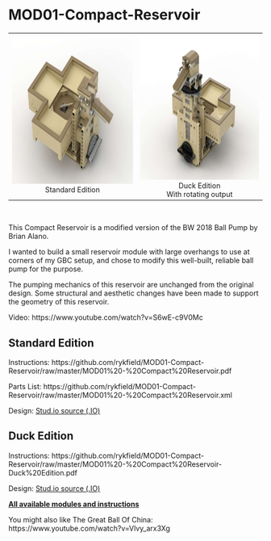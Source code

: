 <a name="README"></a>
# MOD01-Compact-Reservoir
<table border=0><tr>
<td align='center'>
<img width="384" height="288" src="https://github.com/rykfield/MOD01-Compact-Reservoir/raw/master/MOD01%20-%20Compact%20Reservoir.jpg">
<BR>Standard Edition
</td>
<td align='center'>
<img width="384" height="288" src="https://github.com/rykfield/MOD01-Compact-Reservoir/raw/master/MOD01%20-%20Compact%20Reservoir-Duck%20Edition.jpg">
<BR>Duck Edition<BR>With rotating output
</td>
</tr>
</table>
<BR>

This Compact Reservoir is a modified version of the BW 2018 Ball Pump by Brian Alano.
<P>
I wanted to build a small reservoir module with large overhangs to use at corners of my GBC setup, and chose to modify this well-built, reliable ball pump for the purpose.
<P>
The pumping mechanics of this reservoir are unchanged from the original design.  Some structural and aesthetic changes have been made to support the geometry of this reservoir.
<P>Video: https://www.youtube.com/watch?v=S6wE-c9V0Mc

<H2>Standard Edition</H2>
<P>Instructions: https://github.com/rykfield/MOD01-Compact-Reservoir/raw/master/MOD01%20-%20Compact%20Reservoir.pdf
<P>Parts List: https://github.com/rykfield/MOD01-Compact-Reservoir/raw/master/MOD01%20-%20Compact%20Reservoir.xml
<P>Design: <a href="https://github.com/rykfield/MOD01-Compact-Reservoir/raw/master/MOD01%20-%20Compact%20Reservoir.io">Stud.io source (.IO)</a>

<H2>Duck Edition</H2>
<P>Instructions: https://github.com/rykfield/MOD01-Compact-Reservoir/raw/master/MOD01%20-%20Compact%20Reservoir-Duck%20Edition.pdf
<P>Design: <a href="https://github.com/rykfield/MOD01-Compact-Reservoir/raw/master/MOD01%20-%20Compact%20Reservoir-Duck%20Edition.io">Stud.io source (.IO)</a>



<P><a href="https://github.com/rykfield/REF00-Module-Overview"><B>All available modules and instructions</b></a>

<P>You might also like The Great Ball Of China: https://www.youtube.com/watch?v=Vlvy_arx3Xg